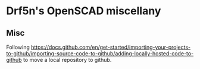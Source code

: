 # Drf5n's OpenSCAD miscellany


## Misc

Following https://docs.github.com/en/get-started/importing-your-projects-to-github/importing-source-code-to-github/adding-locally-hosted-code-to-github
to move a local repository to github.
 
